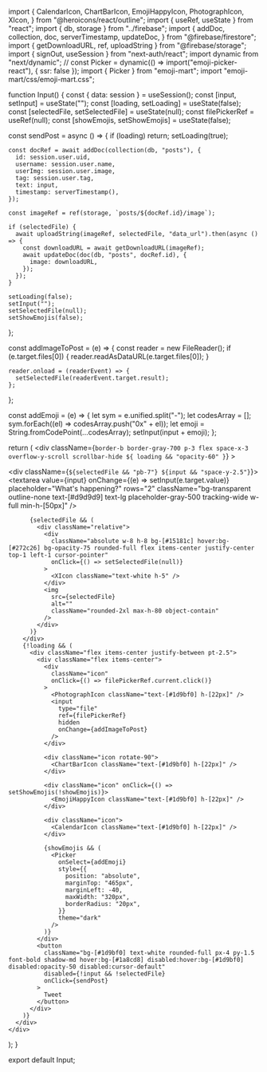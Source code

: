 import {
  CalendarIcon,
  ChartBarIcon,
  EmojiHappyIcon,
  PhotographIcon,
  XIcon,
} from "@heroicons/react/outline";
import { useRef, useState } from "react";
import { db, storage } from "../firebase";
import {
  addDoc,
  collection,
  doc,
  serverTimestamp,
  updateDoc,
} from "@firebase/firestore";
import { getDownloadURL, ref, uploadString } from "@firebase/storage";
import { signOut, useSession } from "next-auth/react";
import dynamic from "next/dynamic";
// const Picker = dynamic(() => import("emoji-picker-react"), { ssr: false });
import { Picker } from "emoji-mart";
import "emoji-mart/css/emoji-mart.css";

function Input() {
  const { data: session } = useSession();
  const [input, setInput] = useState("");
  const [loading, setLoading] = useState(false);
  const [selectedFile, setSelectedFile] = useState(null);
  const filePickerRef = useRef(null);
  const [showEmojis, setShowEmojis] = useState(false);

  const sendPost = async () => {
    if (loading) return;
    setLoading(true);

    const docRef = await addDoc(collection(db, "posts"), {
      id: session.user.uid,
      username: session.user.name,
      userImg: session.user.image,
      tag: session.user.tag,
      text: input,
      timestamp: serverTimestamp(),
    });

    const imageRef = ref(storage, `posts/${docRef.id}/image`);

    if (selectedFile) {
      await uploadString(imageRef, selectedFile, "data_url").then(async () => {
        const downloadURL = await getDownloadURL(imageRef);
        await updateDoc(doc(db, "posts", docRef.id), {
          image: downloadURL,
        });
      });
    }

    setLoading(false);
    setInput("");
    setSelectedFile(null);
    setShowEmojis(false);
  };

  const addImageToPost = (e) => {
    const reader = new FileReader();
    if (e.target.files[0]) {
      reader.readAsDataURL(e.target.files[0]);
    }

    reader.onload = (readerEvent) => {
      setSelectedFile(readerEvent.target.result);
    };
  };

  const addEmoji = (e) => {
    let sym = e.unified.split("-");
    let codesArray = [];
    sym.forEach((el) => codesArray.push("0x" + el));
    let emoji = String.fromCodePoint(...codesArray);
    setInput(input + emoji);
  };

  return (
    <div
      className={`border-b border-gray-700 p-3 flex space-x-3 overflow-y-scroll scrollbar-hide ${
        loading && "opacity-60"
      }`}
    >
      <img
        src={session.user.image}
        alt=""
        className="h-11 w-11 rounded-full cursor-pointer"
        onClick={signOut}
      />
      <div className="divide-y divide-gray-700 w-full">
        <div className={`${selectedFile && "pb-7"} ${input && "space-y-2.5"}`}>
          <textarea
            value={input}
            onChange={(e) => setInput(e.target.value)}
            placeholder="What's happening?"
            rows="2"
            className="bg-transparent outline-none text-[#d9d9d9] text-lg placeholder-gray-500 tracking-wide w-full min-h-[50px]"
          />

          {selectedFile && (
            <div className="relative">
              <div
                className="absolute w-8 h-8 bg-[#15181c] hover:bg-[#272c26] bg-opacity-75 rounded-full flex items-center justify-center top-1 left-1 cursor-pointer"
                onClick={() => setSelectedFile(null)}
              >
                <XIcon className="text-white h-5" />
              </div>
              <img
                src={selectedFile}
                alt=""
                className="rounded-2xl max-h-80 object-contain"
              />
            </div>
          )}
        </div>
        {!loading && (
          <div className="flex items-center justify-between pt-2.5">
            <div className="flex items-center">
              <div
                className="icon"
                onClick={() => filePickerRef.current.click()}
              >
                <PhotographIcon className="text-[#1d9bf0] h-[22px]" />
                <input
                  type="file"
                  ref={filePickerRef}
                  hidden
                  onChange={addImageToPost}
                />
              </div>

              <div className="icon rotate-90">
                <ChartBarIcon className="text-[#1d9bf0] h-[22px]" />
              </div>

              <div className="icon" onClick={() => setShowEmojis(!showEmojis)}>
                <EmojiHappyIcon className="text-[#1d9bf0] h-[22px]" />
              </div>

              <div className="icon">
                <CalendarIcon className="text-[#1d9bf0] h-[22px]" />
              </div>

              {showEmojis && (
                <Picker
                  onSelect={addEmoji}
                  style={{
                    position: "absolute",
                    marginTop: "465px",
                    marginLeft: -40,
                    maxWidth: "320px",
                    borderRadius: "20px",
                  }}
                  theme="dark"
                />
              )}
            </div>
            <button
              className="bg-[#1d9bf0] text-white rounded-full px-4 py-1.5 font-bold shadow-md hover:bg-[#1a8cd8] disabled:hover:bg-[#1d9bf0] disabled:opacity-50 disabled:cursor-default"
              disabled={!input && !selectedFile}
              onClick={sendPost}
            >
              Tweet
            </button>
          </div>
        )}
      </div>
    </div>
  );
}

export default Input;